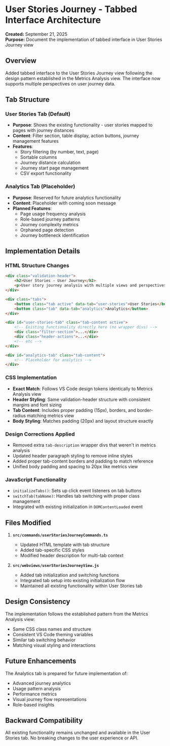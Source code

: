 # User Stories Journey - Tabbed Interface Architecture

**Created:** September 21, 2025  
**Purpose:** Document the implementation of tabbed interface in User Stories Journey view

## Overview

Added tabbed interface to the User Stories Journey view following the design pattern established in the Metrics Analysis view. The interface now supports multiple perspectives on user journey data.

## Tab Structure

### User Stories Tab (Default)
- **Purpose**: Shows the existing functionality - user stories mapped to pages with journey distances
- **Content**: Filter section, table display, action buttons, journey management features
- **Features**: 
  - Story filtering (by number, text, page)
  - Sortable columns
  - Journey distance calculation
  - Journey start page management
  - CSV export functionality

### Analytics Tab (Placeholder)
- **Purpose**: Reserved for future analytics functionality
- **Content**: Placeholder with coming soon message
- **Planned Features**:
  - Page usage frequency analysis
  - Role-based journey patterns  
  - Journey complexity metrics
  - Orphaned page detection
  - Journey bottleneck identification

## Implementation Details

### HTML Structure Changes
```html
<div class="validation-header">
    <h2>User Stories - User Journey</h2>
    <p>User story journey analysis with multiple views and perspectives</p>
</div>

<div class="tabs">
    <button class="tab active" data-tab="user-stories">User Stories</button>
    <button class="tab" data-tab="analytics">Analytics</button>
</div>

<div id="user-stories-tab" class="tab-content active">
    <!-- Existing functionality directly here (no wrapper divs) -->
    <div class="filter-section">...</div>
    <div class="header-actions">...</div>
    <!-- etc -->
</div>

<div id="analytics-tab" class="tab-content">
    <!-- Placeholder for analytics -->
</div>
```

### CSS Implementation
- **Exact Match**: Follows VS Code design tokens identically to Metrics Analysis view
- **Header Styling**: Same validation-header structure with consistent margins and font sizing
- **Tab Content**: Includes proper padding (15px), borders, and border-radius matching metrics view
- **Body Styling**: Matches padding (20px) and layout structure exactly

### Design Corrections Applied
- Removed extra `tab-description` wrapper divs that weren't in metrics analysis
- Updated header paragraph styling to remove inline styles  
- Added proper tab-content borders and padding to match reference
- Unified body padding and spacing to 20px like metrics view

### JavaScript Functionality
- `initializeTabs()`: Sets up click event listeners on tab buttons
- `switchTab(tabName)`: Handles tab switching with proper class management
- Integrated with existing initialization in `DOMContentLoaded` event

## Files Modified

1. **`src/commands/userStoriesJourneyCommands.ts`**
   - Updated HTML template with tab structure
   - Added tab-specific CSS styles
   - Modified header description for multi-tab context

2. **`src/webviews/userStoriesJourneyView.js`**
   - Added tab initialization and switching functions
   - Integrated tab setup into existing initialization flow
   - Maintained all existing functionality within User Stories tab

## Design Consistency

The implementation follows the established pattern from the Metrics Analysis view:
- Same CSS class names and structure
- Consistent VS Code theming variables
- Similar tab switching behavior
- Matching visual styling and interactions

## Future Enhancements

The Analytics tab is prepared for future implementation of:
- Advanced journey analytics
- Usage pattern analysis
- Performance metrics
- Visual journey flow representations
- Role-based insights

## Backward Compatibility

All existing functionality remains unchanged and available in the User Stories tab. No breaking changes to the user experience or API.